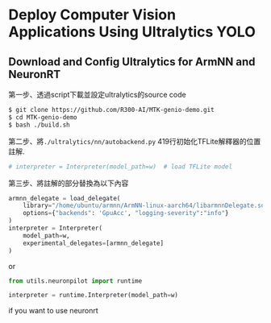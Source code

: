 # Deploy Computer Vision Applications Using Ultralytics YOLO

## Download and Config Ultralytics for ArmNN and NeuronRT
第一步、透過script下載並設定ultralytics的source code
```bash
$ git clone https://github.com/R300-AI/MTK-genio-demo.git
$ cd MTK-genio-demo
$ bash ./build.sh
```

第二步、將`./ultralytics/nn/autobackend.py` 419行初始化TFLite解釋器的位置註解.

  ```python
  # interpreter = Interpreter(model_path=w)  # load TFLite model
  ```

第三步、將註解的部分替換為以下內容

  ```python
  armnn_delegate = load_delegate(
      library="/home/ubuntu/armnn/ArmNN-linux-aarch64/libarmnnDelegate.so",
      options={"backends": 'GpuAcc', "logging-severity":"info"}
  )
  interpreter = Interpreter(
      model_path=w, 
      experimental_delegates=[armnn_delegate]
  )    
  ```
  or
  ```python
  from utils.neuronpilot import runtime

  interpreter = runtime.Interpreter(model_path=w)
  ```
  if you want to use neuronrt
